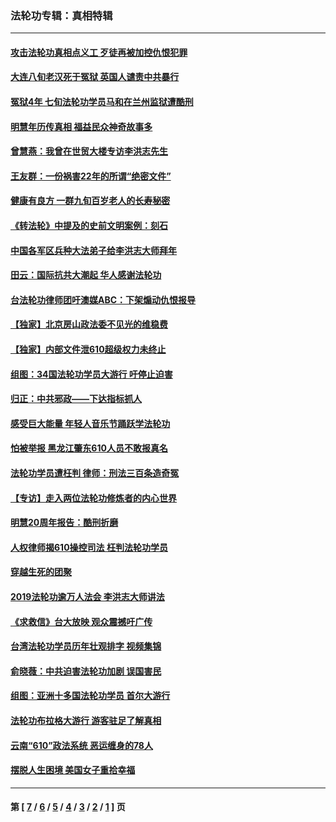 ### 法轮功专辑：真相特辑
---
#### [攻击法轮功真相点义工 歹徒再被加控仇恨犯罪](../../pages/nf4389/n13601019.md?06290430) 
#### [大连八旬老汉死于冤狱 英国人谴责中共暴行](../../pages/nf4389/n13480118.md?06290430) 
#### [冤狱4年 七旬法轮功学员马和在兰州监狱遭酷刑](../../pages/nf4389/n13304688.md?06290430) 
#### [明慧年历传真相 福益民众神奇故事多](../../pages/nf4389/n13294545.md?06290430) 
#### [曾慧燕：我曾在世贸大楼专访李洪志先生](../../pages/nf4389/n12898729.md?06290430) 
#### [王友群：一份祸害22年的所谓“绝密文件”](../../pages/nf4389/n12871750.md?06290430) 
#### [健康有良方 一群九旬百岁老人的长寿秘密](../../pages/nf4389/n12847475.md?06290430) 
#### [《转法轮》中提及的史前文明案例：刻石](../../pages/nf4389/n12758577.md?06290430) 
#### [中国各军区兵种大法弟子给李洪志大师拜年](../../pages/nf4389/n12750047.md?06290430) 
#### [田云：国际抗共大潮起 华人感谢法轮功](../../pages/nf4389/n12357708.md?06290430) 
#### [台法轮功律师团吁澳媒ABC：下架煽动仇恨报导](../../pages/nf4389/n12279917.md?06290430) 
#### [【独家】北京房山政法委不见光的维稳费](../../pages/nf4389/n12031979.md?06290430) 
#### [【独家】内部文件泄610超级权力未终止](../../pages/nf4389/n12023895.md?06290430) 
#### [组图：34国法轮功学员大游行 吁停止迫害](../../pages/nf4389/n11492658.md?06290430) 
#### [归正：中共邪政——下达指标抓人](../../pages/nf4389/n11474770.md?06290430) 
#### [感受巨大能量 年轻人音乐节踊跃学法轮功](../../pages/nf4389/n11441981.md?06290430) 
#### [怕被举报 黑龙江肇东610人员不敢报真名](../../pages/nf4389/n11436499.md?06290430) 
#### [法轮功学员遭枉判 律师：刑法三百条造奇冤](../../pages/nf4389/n11433943.md?06290430) 
#### [【专访】走入两位法轮功修炼者的内心世界](../../pages/nf4389/n11415623.md?06290430) 
#### [明慧20周年报告：酷刑折磨](../../pages/nf4389/n11387954.md?06290430) 
#### [人权律师揭610操控司法 枉判法轮功学员](../../pages/nf4389/n11313370.md?06290430) 
#### [穿越生死的团聚](../../pages/nf4389/n11258922.md?06290430) 
#### [2019法轮功逾万人法会 李洪志大师讲法](../../pages/nf4389/n11265303.md?06290430) 
#### [《求救信》台大放映 观众震撼吁广传](../../pages/nf4389/n10922251.md?06290430) 
#### [台湾法轮功学员历年壮观排字 视频集锦](../../pages/nf4389/n10878789.md?06290430) 
#### [俞晓薇：中共迫害法轮功加剧 误国害民](../../pages/nf4389/n10859260.md?06290430) 
#### [组图：亚洲十多国法轮功学员 首尔大游行](../../pages/nf4389/n10781149.md?06290430) 
#### [法轮功布拉格大游行 游客驻足了解真相](../../pages/nf4389/n10749360.md?06290430) 
#### [云南“610”政法系统 恶运缠身的78人](../../pages/nf4389/n10747534.md?06290430) 
#### [摆脱人生困境 美国女子重拾幸福](../../pages/nf4389/n10688678.md?06290430) 

---
#### 第 [ [7](./7.md?06290430) / [6](./6.md?06290430) / [5](./5.md?06290430) / [4](./4.md?06290430) / [3](./3.md?06290430) / [2](./2.md?06290430) / [1](./1.md?06290430) ] 页
